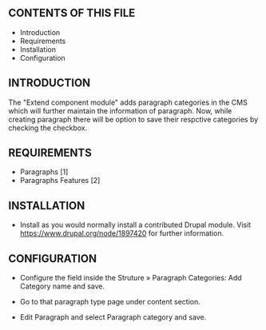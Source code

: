 CONTENTS OF THIS FILE
---------------------

 * Introduction
 * Requirements
 * Installation
 * Configuration

 INTRODUCTION
------------

The "Extend component module" adds paragraph categories in the CMS
which will further maintain the information of paragraph. 
Now, while creating paragraph there will be option to save their 
respctive categories by checking the checkbox.


REQUIREMENTS
------------

* Paragraphs [1]
* Paragraphs Features [2]


INSTALLATION
------------

* Install as you would normally install a contributed Drupal module. Visit
   https://www.drupal.org/node/1897420 for further information.

CONFIGURATION
-------------

* Configure the field inside the Struture » 
  Paragraph Categories: Add Category name and save.

* Go to that paragraph type page under content section.

* Edit Paragraph and select Paragraph category and save.
